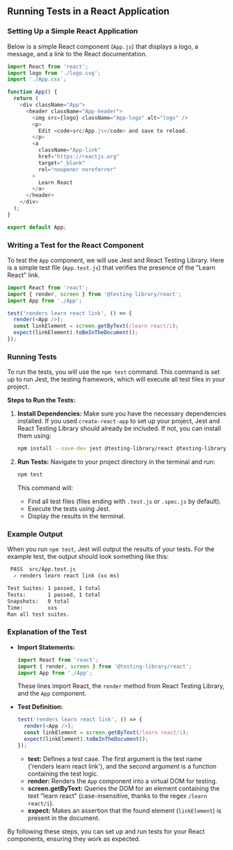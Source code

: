 ## Running Tests in a React Application

### Setting Up a Simple React Application
Below is a simple React component (`App.js`) that displays a logo, a message, and a link to the React documentation.

```javascript
import React from 'react';
import logo from './logo.svg';
import './App.css';

function App() {
  return (
    <div className="App">
      <header className="App-header">
        <img src={logo} className="App-logo" alt="logo" />
        <p>
          Edit <code>src/App.js</code> and save to reload.
        </p>
        <a
          className="App-link"
          href="https://reactjs.org"
          target="_blank"
          rel="noopener noreferrer"
        >
          Learn React
        </a>
      </header>
    </div>
  );
}

export default App;
```

### Writing a Test for the React Component
To test the `App` component, we will use Jest and React Testing Library. Here is a simple test file (`App.test.js`) that verifies the presence of the "Learn React" link.

```javascript
import React from 'react';
import { render, screen } from '@testing-library/react';
import App from './App';

test('renders learn react link', () => {
  render(<App />);
  const linkElement = screen.getByText(/learn react/i);
  expect(linkElement).toBeInTheDocument();
});
```

### Running Tests
To run the tests, you will use the `npm test` command. This command is set up to run Jest, the testing framework, which will execute all test files in your project.

**Steps to Run the Tests:**

1. **Install Dependencies:**
   Make sure you have the necessary dependencies installed. If you used `create-react-app` to set up your project, Jest and React Testing Library should already be included. If not, you can install them using:
   ```bash
   npm install --save-dev jest @testing-library/react @testing-library/jest-dom
   ```

2. **Run Tests:**
   Navigate to your project directory in the terminal and run:
   ```bash
   npm test
   ```

   This command will:
   - Find all test files (files ending with `.test.js` or `.spec.js` by default).
   - Execute the tests using Jest.
   - Display the results in the terminal.

### Example Output
When you run `npm test`, Jest will output the results of your tests. For the example test, the output should look something like this:

```bash
 PASS  src/App.test.js
  ✓ renders learn react link (xx ms)

Test Suites: 1 passed, 1 total
Tests:       1 passed, 1 total
Snapshots:   0 total
Time:        xxs
Ran all test suites.
```

### Explanation of the Test
- **Import Statements:**
  ```javascript
  import React from 'react';
  import { render, screen } from '@testing-library/react';
  import App from './App';
  ```
  These lines import React, the `render` method from React Testing Library, and the `App` component.

- **Test Definition:**
  ```javascript
  test('renders learn react link', () => {
    render(<App />);
    const linkElement = screen.getByText(/learn react/i);
    expect(linkElement).toBeInTheDocument();
  });
  ```
  - **test:** Defines a test case. The first argument is the test name ('renders learn react link'), and the second argument is a function containing the test logic.
  - **render:** Renders the `App` component into a virtual DOM for testing.
  - **screen.getByText:** Queries the DOM for an element containing the text "learn react" (case-insensitive, thanks to the regex `/learn react/i`).
  - **expect:** Makes an assertion that the found element (`linkElement`) is present in the document.

By following these steps, you can set up and run tests for your React components, ensuring they work as expected.